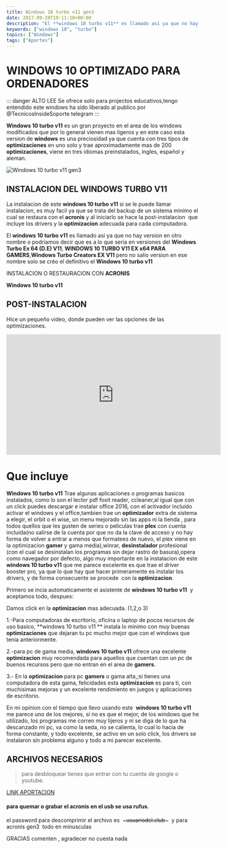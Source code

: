 ```yaml
---
title: Windows 10 turbo v11 gen3
date: 2017-09-28T19:11:18+00:00
description: "El **windows 10 turbo v11** es llamado asi ya que no hay version en otro nombre o podriamos decir que es a lo que seria en versiones del **Windows Turbo Ex 64 (D.E) V11**, **WINDOWS 10 TURBO V11 EX x64 PARA GAMERS**,**Windows Turbo Creators EX V11** pero no salio version en ese nombre solo se créo el definitivo el **Windows 10 turbo v11**"
keywords: ["windows 10", "turbo"]
topics: ["Windows"]
tags: ["Aportes"]
---
```

# WINDOWS 10 OPTIMIZADO PARA ORDENADORES
::: danger ALTO LEE
Se ofrece solo para projectos educativos,tengo entendido este windows ha sido liberado al publico por @TecnicosInsideSoporte telegram
:::

**Windows 10 turbo v11**  es un gran proyecto en el area de los windows modificados que por lo general vienen mas ligeros y en este caso esta version de **windows** es una preciosidad ya que cuenta con tres tipos de **optimizaciones** en uno solo y trae aproximadamente mas de 200 **optimizaciones**, viene en tres idiomas preinstalados, ingles, español y aleman.


![Windows 10 turbo v11 gen3](https://res.cloudinary.com/usuariodelclub/image/upload/v1507421037/v11gen3_zesi6n.png)
## INSTALACION DEL WINDOWS TURBO V11

La instalacion de este **windows 10 turbo v11** si se le puede llamar instalacion, es muy facil ya que se trata del backup de un sistema minimo el cual se restaura con el **acronis** y al iniciarlo se hace la post-instalacion  que incluye los drivers y la **optimizacion** adecuada para cada computadora.

El **windows 10 turbo v11** es llamado asi ya que no hay version en otro nombre o podriamos decir que es a lo que seria en versiones del **Windows Turbo Ex 64 (D.E) V11**, **WINDOWS 10 TURBO V11 EX x64 PARA GAMERS**,**Windows Turbo Creators EX V11** pero no salio version en ese nombre solo se créo el definitivo el **Windows 10 turbo v11**

INSTALACION O RESTAURACION CON **ACRONIS**

**Windows 10 turbo v11**

## POST-INSTALACION
Hice un pequeño video, donde pueden ver las opciones de las optimizaciones.

<iframe width="560" height="315" src="https://www.youtube.com/embed/-hpqfUSxjv0" frameborder="0" allow="autoplay; encrypted-media" allowfullscreen></iframe>

# Que incluye
**Windows 10 turbo v11** Trae algunas aplicaciones o programas basicos instalados, como lo son el lector pdf foxit reader, ccleaner,al igual que con un click puedes descargar e instalar office 2016, con el activador incluido activar el windows y el office,tambien trae un **optimizador** extra de sistema a elegir, el orbit o el wise, un menu mejorado sin las apps ni la tienda , para todos quellos que les gusten de series o peliculas trae **plex** con cuenta incluida(no salirse de la cuenta por que no da la clave de acceso y no hay forma de volver a entrar a menos que formatees de nuevo, el plex viene en la optimizacion **gamer** y gama media),winrar, **desinstalador** profesional (con el cual se desinstalan los programas sin dejar rastro de basura),opera como navegador por defecto, algo muy importante en la instalacion de este **windows 10 turbo v11** que me parece excelente es que trae el driver booster pro, ya que lo que hay que hacer primeramente es instalar los drivers, y de forma consecuente se procede  con la **optimizacion**.

Primero se incia automaticamente el asistente de **windows 10 turbo v11**  y aceptamos todo, despues:

Damos click en la **optimizacion** mas adecuada. (1,2,o 3)

1.-Para computadoras de escritorio, oficina o laptop de pocos recursos de uso basico, **windows 10 turbo v11 ** instala lo minimo con muy buenas **optimizaciones** que dejaran tu pc mucho mejor que con el windows que tenia anteriormente.

2.-para pc de gama media, **windows 10 turbo v11** ofrece una excelente **optimizacion** muy recomendada para aquellos que cuentan con un pc de buenos recursos pero que no entran en el area de **gamers**.

3.- En la **optimizacion** para pc **gamers** o gama alta,;si tienes una computadora de esta gama, felicidades esta **optimizacion** es para ti, con muchisimas mejoras y un excelente rendimiento en juegos y aplicaciones de escritorio.

En mi opinion con el tiempo que llevo usando este  **windows 10 turbo v11** me parece uno de los mejores, si no es que el mejor, de los windows que he utilizado, los programas me corren muy lijeros y ni se diga de lo que ha descanzado mi pc, va como la seda, no se calienta, lo cual lo hacia de forma constante, y todo excelente, se activo en un solo click, los drivers se instalaron sin problema alguno y todo a mi parecer excelente.

## ARCHIVOS NECESARIOS
>para desbloquear tienes que entrar con tu cuenta de google o youtube.


[LINK APORTACION](https://uniq.edu.mx/static/winv11.html)


#### para quemar o grabar el acronis en el usb se usa rufus.
el password para descomprimir el archivo es  ~~~usuariodel.club~~~  y para acronis gen3  todo en minusculas

GRACIAS comenten , agradecer no cuesta nada
